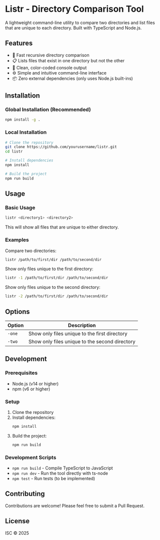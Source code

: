 # Listr - Directory Comparison Tool

A lightweight command-line utility to compare two directories and list files that are unique to each directory. Built with TypeScript and Node.js.

## Features

- 🚀 Fast recursive directory comparison
- 📋 Lists files that exist in one directory but not the other
- 🎨 Clean, color-coded console output
- ⚙️ Simple and intuitive command-line interface
- 📦 Zero external dependencies (only uses Node.js built-ins)

## Installation

### Global Installation (Recommended)

```bash
npm install -g .
```

### Local Installation

```bash
# Clone the repository
git clone https://github.com/yourusername/listr.git
cd listr

# Install dependencies
npm install

# Build the project
npm run build
```

## Usage

### Basic Usage

```bash
listr <directory1> <directory2>
```

This will show all files that are unique to either directory.

### Examples

Compare two directories:

```bash
listr /path/to/first/dir /path/to/second/dir
```

Show only files unique to the first directory:

```bash
listr -1 /path/to/first/dir /path/to/second/dir
```

Show only files unique to the second directory:

```bash
listr -2 /path/to/first/dir /path/to/second/dir
```

## Options

| Option | Description                                      |
|--------|--------------------------------------------------|
| `-one` | Show only files unique to the first directory  |
| `-two` | Show only files unique to the second directory |

## Development

### Prerequisites

- Node.js (v14 or higher)
- npm (v6 or higher)

### Setup

1. Clone the repository
2. Install dependencies:
   ```bash
   npm install
   ```
3. Build the project:
   ```bash
   npm run build
   ```

### Development Scripts

- `npm run build` - Compile TypeScript to JavaScript
- `npm run dev` - Run the tool directly with ts-node
- `npm test` - Run tests (to be implemented)

## Contributing

Contributions are welcome! Please feel free to submit a Pull Request.

## License

ISC © 2025
